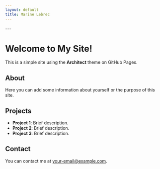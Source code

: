 ```yaml
---
layout: default
title: Marine Lebrec
---
```

<link rel="stylesheet" href="custom.css">
---

# Welcome to My Site!

This is a simple site using the **Architect** theme on GitHub Pages.

<a name="about"></a>
## About
Here you can add some information about yourself or the purpose of this site.

<a name="projects"></a>
## Projects
- **Project 1**: Brief description.
- **Project 2**: Brief description.
- **Project 3**: Brief description.

<a name="contact"></a>
## Contact
You can contact me at [your-email@example.com](mailto:your-email@example.com).
